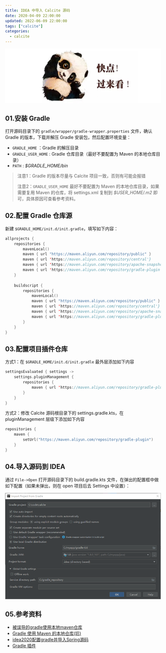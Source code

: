 ```yaml
---
title: IDEA 中导入 Calcite 源码
date: 2020-04-09 22:00:00
updated: 2022-06-09 22:00:00
tags: ["calcite"]
categories:
  - calcite
---
```


![](https://raw.githubusercontent.com/zhoulii/figure-bed/main/fig/panda-banner-1.png)

<!-- more -->

## 01.安装 Gradle

打开源码目录下的 `gradle/wrapper/gradle-wrapper.properties` 文件，确认 Gradle 的版本，下载并解压 Gradle 安装包，然后配置环境变量：

-   `GRADLE_HOME` ：Gradle 的解压目录
-   `GRADLE_USER_HOME` : Gradle 仓库目录（最好不要配置为 Maven 的本地仓库目录）
-   `PATH` : _$GRADLE_HOME/bin_

> 注意1：Gradle 的版本尽量与 Calcite 项目一致，否则有可能会报错
>
> 注意2：`GRADLE_USER_HOME` 最好不要配置为 Maven 的本地仓库目录，如果需要复用 Maven 的仓库，将 settings.xml 复制到 _$USER_HOME/.m2_ 即可，具体原因可查看参考资料。

## 02.配置 Gradle 仓库源

新建 `$GRADLE_HOME/init.d/init.gradle`，填写如下内容：

```KOTLIN
allprojects {
	repositories {
		mavenLocal()
		maven { url "https://maven.aliyun.com/repository/public" }
		maven { url 'https://maven.aliyun.com/repository/central'}
		maven { url 'https://maven.aliyun.com/repository/apache-snapshots'}
		maven { url 'https://maven.aliyun.com/repository/gradle-plugin' }
	}

	buildscript { 
		repositories {
			mavenLocal()
			maven { url "https://maven.aliyun.com/repository/public" }
			maven { url 'https://maven.aliyun.com/repository/central'}
			maven { url 'https://maven.aliyun.com/repository/apache-snapshots'}
			maven { url 'https://maven.aliyun.com/repository/gradle-plugin' }
		}
	}
}
```

## 03.配置项目插件仓库

方式1：在 `$GRADLE_HOME/init.d/init.gradle` 最外层添加如下内容

```KOTLIN
settingsEvaluated { settings ->
    settings.pluginManagement {
        repositories {
			maven { url 'https://maven.aliyun.com/repository/gradle-plugin' }
        }
    }
}
```

方式2：修改 Calcite 源码根目录下的 settings.gradle.kts，在 pluginManagement 层级下添加如下内容

```KOTLIN
repositories { 
    maven { 
        setUrl("https://maven.aliyun.com/repository/gradle-plugin") 
    }
}
```

## 04.导入源码到 IDEA

通过 `File->Open` 打开源码目录下的 build.gradle.kts 文件，在弹出的配置框中做如下配置（如果未弹出，则在 open 项目后去 Settings 中设置）：

![](https://raw.githubusercontent.com/zhoulii/figure-bed/main/fig/import-calcite-to-idea.png)

## 05.参考资料

-   [被误导的gradle使用本地maven仓库](https://blog.csdn.net/a386139471/article/details/107738615)
-   [Gradle 使用 Maven 的本地仓库(坑)](https://blog.csdn.net/kcp606/article/details/81636426)
-   [idea2020配置gradle并导入Spring源码](https://blog.csdn.net/weixin_41624318/article/details/108712319)
-   [Gradle 插件](https://www.cnblogs.com/skymxc/p/gradle-plugin.html)